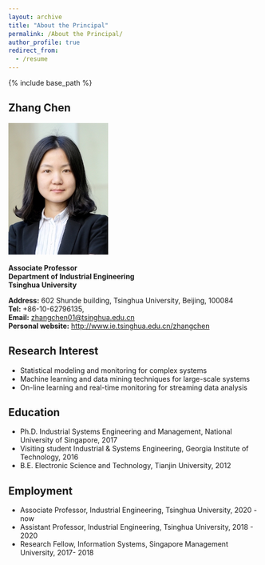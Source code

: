 ```yaml
---
layout: archive
title: "About the Principal"
permalink: /About the Principal/
author_profile: true
redirect_from:
  - /resume
---
```


{% include base_path %}

## Zhang Chen

![chenzhang](/images/chenzhang.png)

**Associate Professor**  
**Department of Industrial Engineering**  
**Tsinghua University**  
  
**Address:** 602 Shunde building, Tsinghua University, Beijing, 100084  
**Tel:** +86-10-62796135,  
**Email:** zhangchen01@tsinghua.edu.cn  
**Personal website:** http://www.ie.tsinghua.edu.cn/zhangchen  


## Research Interest
+ Statistical modeling and monitoring for complex systems
+ Machine learning and data mining techniques for large-scale systems
+ On-line learning and real-time monitoring for streaming data analysis

## Education
+ Ph.D.                Industrial Systems Engineering and Management, National University of Singapore, 2017
+ Visiting student     Industrial & Systems Engineering, Georgia Institute of Technology, 2016
+ B.E.                 Electronic Science and Technology, Tianjin University, 2012

## Employment
+ Associate Professor, Industrial Engineering, Tsinghua University, 2020 - now 
+ Assistant Professor, Industrial Engineering, Tsinghua University, 2018 - 2020
+ Research Fellow, Information Systems, Singapore Management University, 2017- 2018




